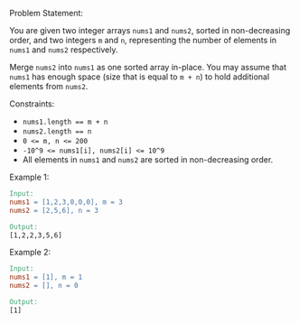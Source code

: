 Problem Statement:

You are given two integer arrays `nums1` and `nums2`, sorted in non-decreasing order, and two integers `m` and `n`, representing the number of elements in `nums1` and `nums2` respectively.

Merge `nums2` into `nums1` as one sorted array in-place.
You may assume that `nums1` has enough space (size that is equal to `m + n`) to hold additional elements from `nums2`.

Constraints:

- `nums1.length == m + n`
- `nums2.length == n`
- `0 <= m, n <= 200`
- `-10^9 <= nums1[i], nums2[i] <= 10^9`
- All elements in `nums1` and `nums2` are sorted in non-decreasing order.

Example 1:

```makefile
Input:
nums1 = [1,2,3,0,0,0], m = 3
nums2 = [2,5,6], n = 3

Output:
[1,2,2,3,5,6]
```

Example 2:

```makefile
Input:
nums1 = [1], m = 1
nums2 = [], n = 0

Output:
[1]
```
